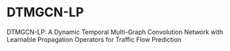 # DTMGCN-LP
DTMGCN-LP: A Dynamic Temporal Multi-Graph Convolution Network with Learnable Propagation Operators for Traffic Flow Prediction
